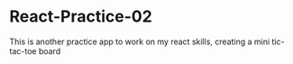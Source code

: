 # React-Practice-02
This is another practice app to work on my react skills, creating a mini tic-tac-toe board
